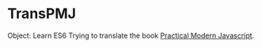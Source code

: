 # TransPMJ
Object: Learn ES6
Trying to translate the book [Practical Modern Javascript](https://ponyfoo.com/books/practical-modern-javascript).

